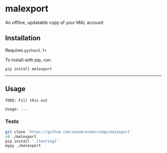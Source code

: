 # malexport

An offline, updatable copy of your MAL account

## Installation

Requires `python3.7+`

To install with pip, run:

    pip install malexport

---

## Usage

```
TODO: Fill this out

Usage: ...
```

### Tests

```bash
git clone 'https://github.com/seanbreckenridge/malexport'
cd ./malexport
pip install '.[testing]'
mypy ./malexport
```
